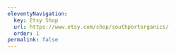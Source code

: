 ```yaml
---
eleventyNavigation:
  key: Etsy Shop
  url: https://www.etsy.com/shop/southportorganics/
  order: 1
permalink: false
---
```


